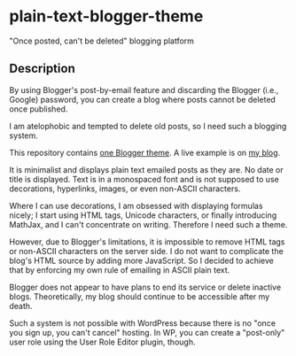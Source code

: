 # plain-text-blogger-theme

"Once posted, can't be deleted" blogging platform

## Description

By using Blogger's post-by-email feature and discarding the Blogger (i.e.,
Google) password, you can create a blog where posts cannot be deleted once
published.

I am atelophobic and tempted to delete old posts, so I need such a blogging
system.

This repository contains [one Blogger theme](theme.xml).  A live example is on
[my blog](https://yuukikonnobot.blogspot.com/).

It is minimalist and displays plain text emailed posts as they are.  No date or
title is displayed.  Text is in a monospaced font and is not supposed to use
decorations, hyperlinks, images, or even non-ASCII characters.

Where I can use decorations, I am obsessed with displaying formulas nicely; I
start using HTML tags, Unicode characters, or finally introducing MathJax, and I
can't concentrate on writing.  Therefore I need such a theme.

However, due to Blogger's limitations, it is impossible to remove HTML tags or
non-ASCII characters on the server side.  I do not want to complicate the blog's
HTML source by adding more JavaScript.  So I decided to achieve that by
enforcing my own rule of emailing in ASCII plain text.

Blogger does not appear to have plans to end its service or delete inactive
blogs.  Theoretically, my blog should continue to be accessible after my death.

Such a system is not possible with WordPress because there is no "once you sign
up, you can't cancel" hosting.  In WP, you can create a "post-only" user role
using the User Role Editor plugin, though.
